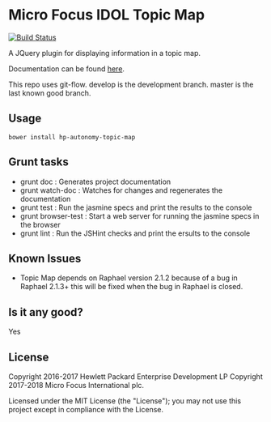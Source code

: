 # Micro Focus IDOL Topic Map

[![Build Status](https://travis-ci.org/microfocus-idol/topic-map.svg?branch=master)](https://travis-ci.org/microfocus-idol/topic-map)

A JQuery plugin for displaying information in a topic map.

Documentation can be found [here](http://microfocus-idol.github.io/topic-map).

This repo uses git-flow. develop is the development branch. master is the last known good branch.

## Usage
    bower install hp-autonomy-topic-map

## Grunt tasks

* grunt doc : Generates project documentation
* grunt watch-doc : Watches for changes and regenerates the documentation
* grunt test : Run the jasmine specs and print the results to the console
* grunt browser-test : Start a web server for running the jasmine specs in the browser
* grunt lint : Run the JSHint checks and print the ersults to the console

## Known Issues
* Topic Map depends on Raphael version 2.1.2 because of a bug in Raphael 2.1.3+ this will be fixed when the bug in Raphael is closed.

## Is it any good?
Yes

## License
Copyright 2016-2017 Hewlett Packard Enterprise Development LP
Copyright 2017-2018 Micro Focus International plc.

Licensed under the MIT License (the "License"); you may not use this project except in compliance with the License.
